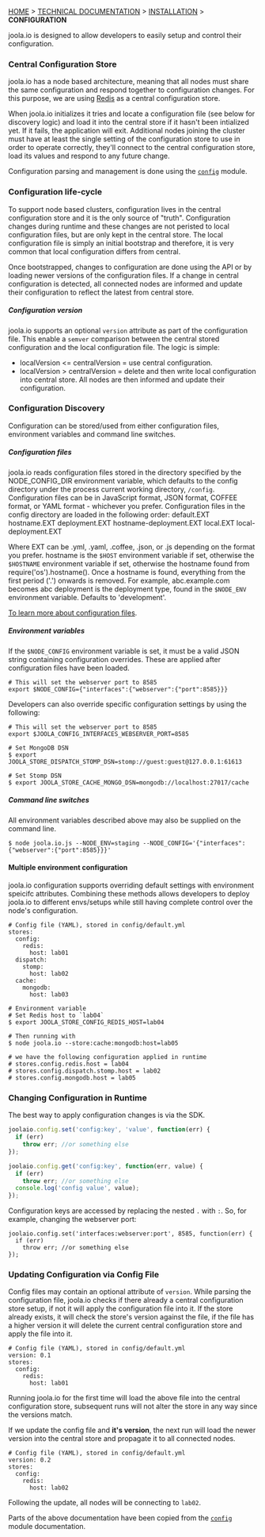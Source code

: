 [HOME](Home) > [TECHNICAL DOCUMENTATION](technical-documentation) > [INSTALLATION](install-joola.io) > **CONFIGURATION**

joola.io is designed to allow developers to easily setup and control their configuration.
   
### Central Configuration Store
joola.io has a node based architecture, meaning that all nodes must share the same configuration and respond together to configuration changes. For this purpose, we are using 
 [Redis] as a central configuration store.
 
When joola.io initializes it tries and locate a configuration file (see below for discovery logic) and load it into the central store if it hasn't been intialized yet. If it fails, the application will exit.
 Additional nodes joining the cluster must have at least the single setting of the configuration store to use in order to operate correctly, they'll connect to the central configuration store, load its values and respond to any future change.

Configuration parsing and management is done using the [`config`][node-config] module.

### Configuration life-cycle
To support node based clusters, configuration lives in the central configuration store and it is the only source of "truth".
Configuration changes during runtime and these changes are not peristed to local configuration files, but are only kept in the central store.
The local configuration file is simply an initial bootstrap and therefore, it is very common that local configuration differs from central.

Once bootstrapped, changes to configuration are done using the API or by loading newer versions of the configuration files.
If a change in central configuration is detected, all connected nodes are informed and update their configuration to reflect the latest from central store.

##### Configuration version
joola.io supports an optional `version` attribute as part of the configuration file. This enable a `semver` comparison between the central stored configuration and the local configuration file.
The logic is simple:

- localVersion <= centralVersion = use central configuration.
- localVersion > centralVersion = delete and then write local configuration into central store. All nodes are then informed and update their configuration.

### Configuration Discovery
Configuration can be stored/used from either configuration files, environment variables and command line switches.

##### Configuration files
joola.io reads configuration files stored in the directory specified by the NODE_CONFIG_DIR environment variable, which defaults to the config directory under the process current working directory, `/config`.
Configuration files can be in JavaScript format, JSON format, COFFEE format, or YAML format - whichever you prefer.
Configuration files in the config directory are loaded in the following order:
    default.EXT
    hostname.EXT
    deployment.EXT
    hostname-deployment.EXT
    local.EXT
    local-deployment.EXT

Where EXT can be .yml, .yaml, .coffee, .json, or .js depending on the format you prefer.
hostname is the `$HOST` environment variable if set, otherwise the `$HOSTNAME` environment variable if set, otherwise the hostname found from require('os').hostname().
Once a hostname is found, everything from the first period ('.') onwards is removed. For example, abc.example.com becomes abc
deployment is the deployment type, found in the `$NODE_ENV` environment variable. Defaults to 'development'.

[To learn more about configuration files](http://lorenwest.github.io/node-config/latest/).

##### Environment variables
If the `$NODE_CONFIG` environment variable is set, it must be a valid JSON string containing configuration overrides.
These are applied after configuration files have been loaded.

```
# This will set the webserver port to 8585
export $NODE_CONFIG={"interfaces":{"webserver":{"port":8585}}}
```

Developers can also override specific configuration settings by using the following:
```
# This will set the webserver port to 8585
export $JOOLA_CONFIG_INTERFACES_WEBSERVER_PORT=8585

# Set MongoDB DSN
$ export JOOLA_STORE_DISPATCH_STOMP_DSN=stomp://guest:guest@127.0.0.1:61613

# Set Stomp DSN
$ export JOOLA_STORE_CACHE_MONGO_DSN=mongodb://localhost:27017/cache

```

##### Command line switches
All environment variables described above may also be supplied on the command line.
```
$ node joola.io.js --NODE_ENV=staging --NODE_CONFIG='{"interfaces":{"webserver":{"port":8585}}}'
```

#### Multiple environment configuration
joola.io configuration supports overriding default settings with environment speicifc attributes.
Combining these methods allows developers to deploy joola.io to different envs/setups while still having complete control over the node's configuration.

```
# Config file (YAML), stored in config/default.yml
stores:
  config:
    redis:
      host: lab01
  dispatch:
    stomp:
      host: lab02
  cache:
    mongodb:
      host: lab03
 
# Environment variable
# Set Redis host to `lab04`
$ export JOOLA_STORE_CONFIG_REDIS_HOST=lab04

# Then running with 
$ node joola.io --store:cache:mongodb:host=lab05

# we have the following configuration applied in runtime
# stores.config.redis.host = lab04
# stores.config.dispatch.stomp.host = lab02
# stores.config.mongodb.host = lab05
```

### Changing Configuration in Runtime
The best way to apply configuration changes is via the SDK.

```js
joolaio.config.set('config:key', 'value', function(err) {
  if (err)
    throw err; //or something else
});

joolaio.config.get('config:key', function(err, value) {
  if (err)
    throw err; //or something else
  console.log('config value', value);
});
```

Configuration keys are accessed by replacing the nested `.` with `:`. So, for example, changing the webserver port:
```
joolaio.config.set('interfaces:webserver:port', 8585, function(err) {
  if (err)
    throw err; //or something else
});
```

### Updating Configuration via Config File
Config files may contain an optional attribute of `version`. While parsing the configuration file, joola.io checks if there already a central configuration store setup, if not it will apply the configuration file into it.
If the store already exists, it will check the store's version against the file, if the file has a higher version it will delete the current central configuration store and apply the file into it.
```
# Config file (YAML), stored in config/default.yml
version: 0.1
stores:
  config:
    redis:
      host: lab01
```
Running joola.io for the first time will load the above file into the central configuration store, subsequent runs will not alter the store in any way since the versions match.

If we update the config file and **it's version**, the next run will load the newer version into the central store and propagate it to all connected nodes. 
```
# Config file (YAML), stored in config/default.yml
version: 0.2
stores:
  config:
    redis:
      host: lab02
```
Following the update, all nodes will be connecting to `lab02`.



>
Parts of the above documentation have been copied from the [`config`][node-config] module documentation.

[Redis]: http://redis.io
[node-config]: http://lorenwest.github.io/node-config/latest/